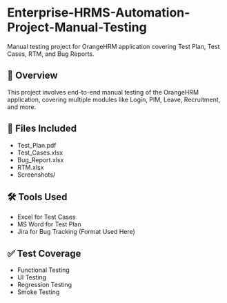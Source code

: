 # Enterprise-HRMS-Automation-Project-Manual-Testing

Manual testing project for OrangeHRM application covering Test Plan, Test Cases, RTM, and Bug Reports.

## 📌 Overview
This project involves end-to-end manual testing of the OrangeHRM application, covering multiple modules like Login, PIM, Leave, Recruitment, and more.

## 📂 Files Included
- Test_Plan.pdf
- Test_Cases.xlsx
- Bug_Report.xlsx
- RTM.xlsx
- Screenshots/

## 🛠 Tools Used
- Excel for Test Cases
- MS Word for Test Plan
- Jira for Bug Tracking (Format Used Here)

## ✅ Test Coverage
- Functional Testing
- UI Testing
- Regression Testing
- Smoke Testing

